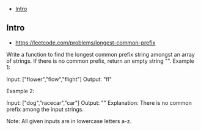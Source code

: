 - [Intro](#intro)

## Intro

- https://leetcode.com/problems/longest-common-prefix

Write a function to find the longest common prefix string amongst an array of strings.
If there is no common prefix, return an empty string "".
Example 1:

Input: ["flower","flow","flight"]
Output: "fl"

Example 2:

Input: ["dog","racecar","car"]
Output: ""
Explanation: There is no common prefix among the input strings.

Note:
All given inputs are in lowercase letters a-z.
